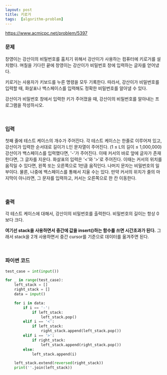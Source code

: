 ```yaml
---
layout: post
title: 키로거
tags:  [algorithm-problem]
---
```


https://www.acmicpc.net/problem/5397


### 문제
창영이는 강산이의 비밀번호를 훔치기 위해서 강산이가 사용하는 컴퓨터에 키로거를 설치했다. 며칠을 기다린 끝에 창영이는 강산이가 비밀번호 창에 입력하는 글자를 얻어냈다.

키로거는 사용자가 키보드를 누른 명령을 모두 기록한다. 따라서, 강산이가 비밀번호를 입력할 때, 화살표나 백스페이스를 입력해도 정확한 비밀번호를 알아낼 수 있다.

강산이가 비밀번호 창에서 입력한 키가 주어졌을 때, 강산이의 비밀번호를 알아내는 프로그램을 작성하시오.

&nbsp;

### 입력
첫째 줄에 테스트 케이스의 개수가 주어진다. 각 테스트 케이스는 한줄로 이루어져 있고, 강산이가 입력한 순서대로 길이가 L인 문자열이 주어진다. (1 ≤ L의 길이 ≤ 1,000,000) 강산이가 백스페이스를 입력했다면, '-'가 주어진다. 이때 커서의 바로 앞에 글자가 존재한다면, 그 글자를 지운다. 화살표의 입력은 '<'와 '>'로 주어진다. 이때는 커서의 위치를 움직일 수 있다면, 왼쪽 또는 오른쪽으로 1만큼 움직인다. 나머지 문자는 비밀번호의 일부이다. 물론, 나중에 백스페이스를 통해서 지울 수는 있다. 만약 커서의 위치가 줄의 마지막이 아니라면, 그 문자를 입력하고, 커서는 오른쪽으로 한 칸 이동한다.

&nbsp;

### 출력
각 테스트 케이스에 대해서, 강산이의 비밀번호를 출력한다. 비밀번호의 길이는 항상 0보다 크다.


**여기선 stack을 사용하면서 중간에 값을 insert()하는 함수를 쓰면 시간초과가 된다.** 그래서 stack을 2개 사용하면서 중간 cursor를 기준으로 데이터를 옮겨주면 된다.

&nbsp;

### 파이썬 코드
~~~python
test_case = int(input())

for _ in range(test_case):
    left_stack = []
    right_stack = []
    data = input()

    for i in data:
        if i == '-':
            if left_stack:
                left_stack.pop()
        elif i == '<':
            if left_stack:
                right_stack.append(left_stack.pop())
        elif i == '>':
            if right_stack:
                left_stack.append(right_stack.pop())
        else:
            left_stack.append(i)

    left_stack.extend(reversed(right_stack))
    print(''.join(left_stack))
~~~
